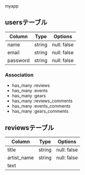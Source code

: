 myapp

## usersテーブル
|Column|Type|Options|
|------|----|-------|
|name|string|null: false|
|email|string|null: false|
|password|string|null: false|
### Association
- has_many :reviews
- has_many :events
- has_many :gears
- has_many :reviews_comments
- has_many :events_comments
- has_many :gears_comments

## reviewsテーブル
|Column|Type|Options|
|------|----|-------|
|title|string|null: false|
|artist_name|string|null: false|
|text|


